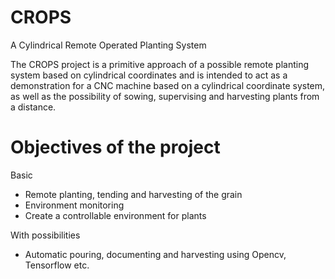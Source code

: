# CROPS
A Cylindrical Remote Operated Planting System

The CROPS project is a primitive approach of a possible remote planting system based on cylindrical coordinates and is intended to act as a demonstration for a CNC machine based on a cylindrical coordinate system, as well as the possibility of sowing, supervising and harvesting plants from a distance.

# Objectives of the project
Basic
- Remote planting, tending and harvesting of the grain
- Environment monitoring
- Create a controllable environment for plants 

With possibilities
- Automatic pouring, documenting and harvesting using Opencv, Tensorflow etc.
